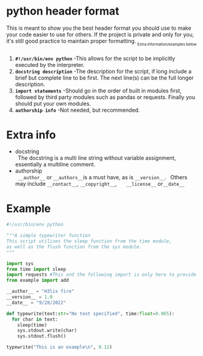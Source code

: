 # python header format
This is meant to show you the best header format you should use to make your code easier to use for others. If the project is private and only for you, it's still good practice to maintain proper formatting.
<sub><sub>Extra information/examples below</sub></sub>
#####
 1. **`#!/usr/bin/env python`**
-This allows for the script to be implicitly executed by the interpreter.
 2. **`docstring description`**
 -The description for the script, if long include a brief but complete line to be first. The next line(s) can be the full longer description.
 3. **`import statements`**
 -Should go in the order of built in modules first, followed by third party modules such as pandas or requests. Finally you should put your own modules.
 4. **`authorship info`**
 -Not needed, but recommended.
&nbsp;
 # Extra info
  - docstring\
&ensp;The docstring is a multi line string without variable assignment, essentially a multiline comment.
  - authorship\
&ensp;`__author__` or `__authors__`is a must have, as is `__version__`.
&ensp;Others may include `__contact__`, `__copyright__`, `  
__license__` or`__date__`
&nbsp;
# Example
```python
#!/usr/bin/env python

"""A simple typewriter function
This script utilizes the sleep function from the time module,
as well as the flush function from the sys module.
"""

import sys
from time import sleep
import requests #This and the following import is only here to provide an example of import order.
from example import add

__author__ = "H3lix fire"
__version__ = 1.0
__date__ = "9/28/2022"

def typewrite(text:str="No text specified", time:float=0.065):
  for char in text:
    sleep(time)
    sys.stdout.write(char)
    sys.stdout.flush()

typewrite("This is an example\n", 0.12)
```
